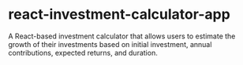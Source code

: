 # react-investment-calculator-app
A React-based investment calculator that allows users to estimate the growth of their investments based on initial investment, annual contributions, expected returns, and duration.
